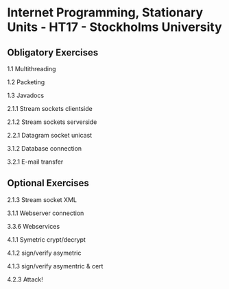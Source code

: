 # Internet Programming, Stationary Units - HT17 - Stockholms University

## Obligatory Exercises ##

1.1 Multithreading

1.2 Packeting

1.3 Javadocs

2.1.1 Stream sockets clientside

2.1.2 Stream sockets serverside

2.2.1 Datagram socket unicast

3.1.2 Database connection

3.2.1 E-mail transfer

## Optional Exercises ##

2.1.3 Stream socket XML

3.1.1 Webserver connection

3.3.6 Webservices

4.1.1 Symetric crypt/decrypt

4.1.2 sign/verify asymetric

4.1.3 sign/verify asymentric & cert

4.2.3 Attack!

